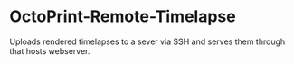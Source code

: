# OctoPrint-Remote-Timelapse
Uploads rendered timelapses to a sever via SSH and serves them through that hosts webserver.
